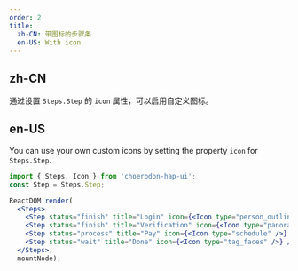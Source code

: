 ```yaml
---
order: 2
title:
  zh-CN: 带图标的步骤条
  en-US: With icon
---
```


## zh-CN

通过设置 `Steps.Step` 的 `icon` 属性，可以启用自定义图标。

## en-US

You can use your own custom icons by setting the property `icon` for `Steps.Step`.

````jsx
import { Steps, Icon } from 'choerodon-hap-ui';
const Step = Steps.Step;

ReactDOM.render(
  <Steps>
    <Step status="finish" title="Login" icon={<Icon type="person_outline" />} />
    <Step status="finish" title="Verification" icon={<Icon type="panorama_vertical" />} />
    <Step status="process" title="Pay" icon={<Icon type="schedule" />} />
    <Step status="wait" title="Done" icon={<Icon type="tag_faces" />} />
  </Steps>,
  mountNode);
````
